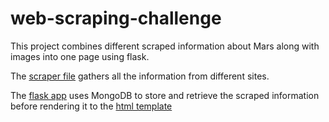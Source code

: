 # web-scraping-challenge

This project combines different scraped information about Mars along with images into one page using flask.

The [scraper file](https://github.com/lmfao415/web-scraping-challenge/blob/main/Missions_to_Mars/scrape_mars.py) gathers all the information from different sites.

The [flask app](https://github.com/lmfao415/web-scraping-challenge/blob/main/Missions_to_Mars/app.py) uses MongoDB to store and retrieve the scraped information before rendering it to the [html template](https://github.com/lmfao415/web-scraping-challenge/blob/main/Missions_to_Mars/templates/index.html)
